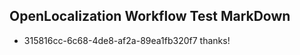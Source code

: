 ## OpenLocalization Workflow Test MarkDown
* 315816cc-6c68-4de8-af2a-89ea1fb320f7 
thanks!<!--HONumber=Mar16_HO3-->
